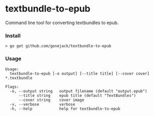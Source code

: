 # textbundle-to-epub

Command line tool for converting textbundles to epub.

### Install
```shell
> go get github.com/gonejack/textbundle-to-epub
```

### Usage
```
Usage:
  textbundle-to-epub [-o output] [--title title] [--cover cover] *.textbundle

Flags:
  -o, --output string   output filename (default "output.epub")
      --title string    epub title (default "TextBundles")
      --cover string    cover image
  -v, --verbose         verbose
  -h, --help            help for textbundle-to-epub
```
